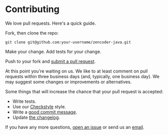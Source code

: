 # Contributing

We love pull requests. Here's a quick guide.

Fork, then clone the repo:

    git clone git@github.com:your-username/zencoder-java.git


Make your change. Add tests for your change. 

Push to your fork and [submit a pull request][pr].

At this point you're waiting on us. We like to at least comment on pull requests
within three business days (and, typically, one business day). We may suggest
some changes or improvements or alternatives.

Some things that will increase the chance that your pull request is accepted:

* Write tests.
* Use our [Checkstyle][style] style.
* Write a [good commit message][commit].
* Update [the changelog][changelog].


If you have any more questions, [open an issue][issue] or send us an [email][email].

[commit]: http://tbaggery.com/2008/04/19/a-note-about-git-commit-messages.html
[pr]: https://github.com/bitzeche/zencoder-java/compare/
[issue]: https://github.com/bitzeche/zencoder-java/issues/
[email]: mailto:p.brendamour@bitzeche.de
[changelog]: https://github.com/bitzeche/zencoder-java/blob/master/CHANGELOG.md
[style]: http://eclipse-cs.sourceforge.net

